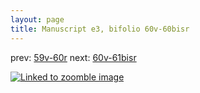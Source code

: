```yaml
---
layout: page
title: Manuscript e3, bifolio 60v-60bisr
---
```


prev: [59v-60r](../59v-60r/) next: [60v-61bisr](../60v-61bisr/)



[![Linked to zoomble image](http://www.homermultitext.org/iipsrv?IIIF=/project/homer/pyramidal/deepzoom/hmt/e3bifolio/v1/vb_60v_60bisr.tif/full/2000,/0/default.jpg)](http://www.homermultitext.org/ict2/?urn=urn:cite2:hmt:e3bifolio.v1:vb_60v_60bisr)

